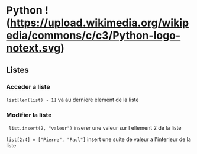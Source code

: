 # Python !(https://upload.wikimedia.org/wikipedia/commons/c/c3/Python-logo-notext.svg)

## Listes

### Acceder a liste
` list[len(list) - 1] ` va au derniere element de la liste

### Modifier la liste
` list.insert(2, "valeur")` inserer une valeur sur l ellement 2 de la liste  

` list[2:4] = ["Pierre", "Paul"] ` insert une suite de valeur a l'interieur de la liste

